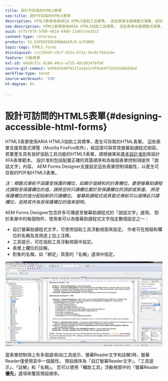 ```yaml
---
title: 設計可存取的HTML5表單
seo-title: 設計可存取的HTML5表單
description: HTML5表單使用ARIA HTML5協助工具標準。 這些表單支援標籤式導覽，經認證可與常見螢幕助讀程式相容。
seo-description: HTML5表單使用ARIA HTML5協助工具標準。 這些表單支援標籤式導覽，經認證可與常見螢幕助讀程式相容。
uuid: b7757079-5f06-4818-8488-11d67cbe3522
content-type: reference
products: SG_EXPERIENCEMANAGER/6.4/FORMS
topic-tags: hTML5_forms
discoiquuid: ccc59dd5-c0cf-415a-b71a-5bc0cf452ede
feature: 行動表單
exl-id: 64d8cf2c-8180-49ce-a725-48cd03476fb8
source-git-commit: bd94d3949f0117aa3e1c9f0e84f7293a5d6b03b4
workflow-type: tm+mt
source-wordcount: '376'
ht-degree: 0%

---
```


# 設計可訪問的HTML5表單{#designing-accessible-html-forms}

HTML5表單使用ARIA HTML5協助工具標準，產生可存取的HTML表單。 這些表單支援頁簽式導覽（Mozilla FireFox除外），經認證可與常見螢幕助讀程式相容。 若要產生具有良好協助工具功能的HTML5表單，請根據某些[基本設計准則](/help/forms/using/best-practices-for-html5-forms.md)來設計XFA表單範本。 設計准則包括配置正確的頁簽順序和為每個表單控制項提供「說話文字」內容。 AEM Forms Designer支援設定這些表單控制項屬性，以產生可存取的PDF和HTML5表單。

*注：標籤式導航不涵蓋受保護的欄位，如顯示值總和的計算欄位。要使螢幕助讀程式讀取受保護欄位的值，請將空的只讀欄位置於受保護欄位的頂部或旁邊。 將受保護欄位的值分配給新的只讀欄位。 螢幕助讀程式或頁簽式導航可以選擇此只讀欄位，並將其作為受保護欄位的值來說明。*

AEM Forms Designer包含許多可傳遞至螢幕助讀程式的「說話文字」選項。 對於表單中的每個物件，使用者可以為螢幕助讀程式文字指定數個設定之一：

* 自訂螢幕助讀程式文字，可使用協助工具浮動視窗來設定。 作者可在按鈕和欄位的名稱及其用途上加上注釋。
* 工具提示，可在協助工具浮動視窗中設定。
* 表單上欄位的註解。
* 對象的名稱，如「綁定」頁簽的「名稱」選項中指定。

![協助工具](assets/accessibility.png)

當表單控制項上有多個選項(如工具提示、螢幕Reader文字和註解)時，螢幕Reader僅使用其中一個屬性。 預設順序為「自訂螢幕Reader文字」、「工具提示」、「註解」和「名稱」。 您可以使用「輔助工具」浮動視窗中的「螢幕Reader **優先**」選項來覆寫預設順序。
